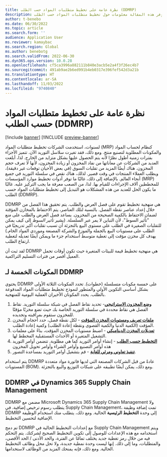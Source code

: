 ```yaml
---
title: نظرة عامة على تخطيط متطلبات المواد حسب الطلب (DDMRP)
description: توفر هذه المقالة معلومات حول تخطيط متطلبات المواد حسب الطلب (DDMRP)، وهي منهجية تخطيط تستند إلى فصل العرض والطلب.
author: t-benebo
ms.date: 06/30/2022
ms.topic: article
ms.search.form: ''
audience: Application User
ms.reviewer: kamaybac
ms.search.region: Global
ms.author: benebotg
ms.search.validFrom: 2022-06-30
ms.dyn365.ops.version: 10.0.28
ms.openlocfilehash: cf5ca3996a882111b840e3acb5e2a4f3f26ec4b7
ms.sourcegitcommit: 491ab9ae2b6ed991b4eb0317e396fef542d3a21b
ms.translationtype: HT
ms.contentlocale: ar-SA
ms.lasthandoff: 11/03/2022
ms.locfileid: "9740840"
---
```

# <a name="demand-driven-material-requirements-planning-ddmrp-overview"></a>نظرة عامة على تخطيط متطلبات المواد حسب الطلب (DDMRP)

[!include [banner](../../includes/banner.md)]
[!INCLUDE [preview-banner](../../includes/preview-banner.md)]
<!-- KFM: Preview until further notice -->

لسنوات، استخدمت الشركات تخطيط متطلبات المواد (MRP) كنظام لحساب المواد والمكونات المطلوبة لتصنيع منتج. ومع ذلك، فقد تغيرت سلاسل التوريد الآن. تتميز الأجزاء بفترات زمنية أطول نظرًا لأنه يتم الحصول عليها بشكل متزايد من الخارج. لذا، أبلغت العديد من الشركات عن معاناتها من نفاد المخزون أو زيادة المخزون، لأنها لا تعرف حجم المخزون. هناك أيضًا المزيد من تقلبات السوق (في بعض الأحيان توقعات غير دقيقة)، ويطلب العملاء المنتجات في وقت قصير. لذلك، هناك نقص في سلسلة التوريد في جميع أنحاء العالم. بالإضافة إلى ذلك، غالبًا ما توفر أدوات تخطيط موارد المؤسسات (MRP) للمخططين آلاف الإجراءات للقيام بها. لذا، من الصعب معرفة ما يجب التركيز عليه. غالبًا ما يكون الحل للعديد من هذه المشكلات هو التبديل إلى تخطيط متطلبات المواد حسب الطلب (DDMRP).

DDMRP هي منهجية تخطيط تقوم على فصل العرض والطلب. يتم تحقيق هذا الفصل من خلال إعداد عناصر نقطة الفصل. بالنسبة لتلك العناصر، يتم الاحتفاظ بالمخازن المؤقتة لضمان الاحتفاظ بالكمية الصحيحة من المخزون. يساعد فصل العرض والطلب على منع "تأثير السوط"، لأن التباين لا يمر عبر السلسلة. (يشير *تأثير السوط* إلى كيف يمكن للتقلبات الصغيرة في الطلب على مستوى البيع بالتجزئة أن تسبب تقلبات أكبر تدريجيًا في الطلب على مستويات البيع بالجملة والموزع والشركة المصنعة وموردي المواد الخام.) يهدف كل مخزن مؤقت إلى تغطية متوسط استخدام جزء ما ويمكن أيضًا تعديله لتغطية ارتفاع الطلب.

لقد ثبت أن DDMRP هي منهجية تخطيط قيمة للبيئات المتغيرة حيث تكون أوقات تحمل العميل أقصر من فترات التسليم التراكمية.

## <a name="the-five-components-of-ddmrp"></a>المكونات الخمسة لـ DDMRP

يحتوي DDMRP على خمسة مكونات متسلسلة (خطوات). تحدد المكونات الثلاثة الأولى بشكل أساسي التكوين الأولي والمتطور لنموذج تخطيط متطلبات المواد المدفوعة بالطلب. يحدد المكونان الأخيران العملية اليومية للمنهجية.

1. **[وضع المخزون الاستراتيجي](ddmrp-inventory-positioning.md)**- تحديد نقاط الفصل في شبكة سلسلة التوريد. نقاط الفصل هي نقاط محددة في سلسلة التوريد الخاصة بك حيث تضع مخزنًا مؤقتًا للمخزون ستقوم بمراقبته وتجديده.
2. **[ملفات تعريف ومستويات المخزن المؤقت](ddmrp-buffer-profile-and-levels.md)** - لكل نقطة فصل، حدد أحجام المخزن المؤقت (الكمية الدنيا والكمية القصوى ونقطة إعادة الطلب) وكمية إعادة الطلب.
3. **[تعديلات المخزن الديناميكي](ddmrp-buffer-profile-and-levels.md#dynamic-adjustments)** - اضبط مستويات المخزن المؤقت، بناءً على معلمات التشغيل المتغيرة أو الأحداث المستقبلية المخطط لها.
4. **[التخطيط حسب الطلب](ddmrp-planning.md)** - إنشاء أوامر التوريد كما هي مطلوبة. تتضمن أوامر التوريد هذه أوامر التصنيع وأوامر الشراء وأوامر تحويل المخزون
5. **[تنفيذ تعاوني ومرئي للغاية](ddmrp-visual-and-collaborative-execution.md)** - قم بتشغيل أوامر التوريد بمساعدة التصور.

يتم استخدام DDMRP عادةً من قبل الشركات المصنعة التي لديها فاتورة مواد متعددة المستويات (BOM). ومع ذلك، يمكن أيضًا تطبيقه على شبكات التوزيع والبيع بالتجزئة.

## <a name="ddmrp-in-dynamics-365-supply-chain-management"></a>DDMRP في Dynamics 365 Supply Chain Management

DDMRP مضمن مع Microsoft Dynamics 365 Supply Chain Management ولا يتطلب رسوم ترخيص إضافية. في Supply Chain Management، تمت إضافة وظيفة DDMRP إلى وحدة **التخطيط الرئيسية** الحالية. ومع ذلك، يتطلب منك استخدام الوظيفة الإضافية لتحسين التخطيط.

تم دمج DDMRP مع إعدادات التخطيط الحالية في Supply Chain Management ويتم استخدامه مع هذه الإعدادات للوصول إلى تكوين التخطيط الصحيح لشركتك. يتم التحكم فيه من خلال رمز تغطية جديد يختلف تمامًا عن الفترة، والحد الأدنى / الحد الأقصى، والمتطلبات، وما إلى ذلك. إنها ليست وحدة نمطية جديدة، ولا تحل محل وظائف التخطيط الحالية. ومع ذلك، فإنه يمنحك المزيد من الوظائف لاستخدامها.
